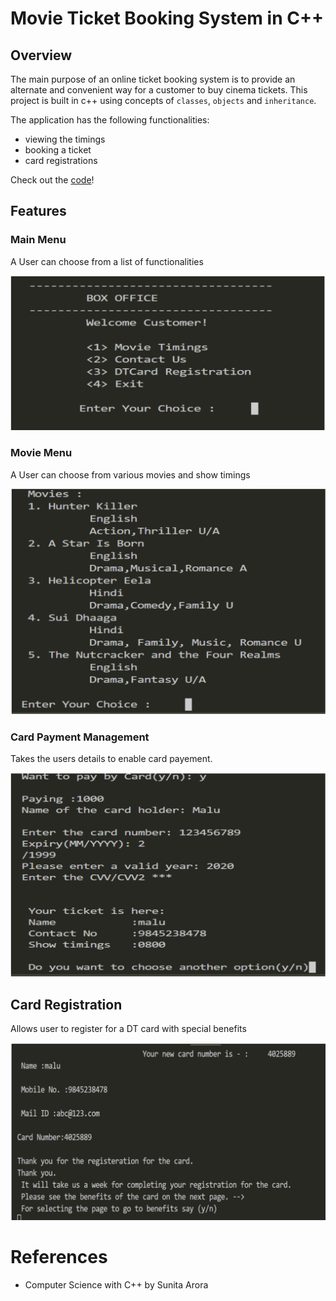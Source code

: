 # Movie Ticket Booking System in C++

## Overview

The main purpose of an online ticket booking system is to provide an alternate and convenient way for a customer to buy cinema tickets.
This project is built in c++ using concepts of `classes`, `objects` and `inheritance`.

The application has the following functionalities:
* viewing the timings
* booking a ticket
* card registrations

Check out the [code](https://github.com/Malavikka/Movie-Ticket-Booking-System/blob/master/Movie_Ticket_System.cpp)!

## Features

### Main Menu

A User can choose from a list of functionalities

![](/images/main_menu.png)

### Movie Menu

A User can choose from various movies and show timings

![](/images/movie_menu.png)

### Card Payment Management

Takes the users details to enable card payement.

![](/images/card_payment.png)

## Card Registration

Allows user to register for a DT card with special benefits

![](/images/card_registration.png)



# References

* Computer Science with C++ by Sunita Arora

